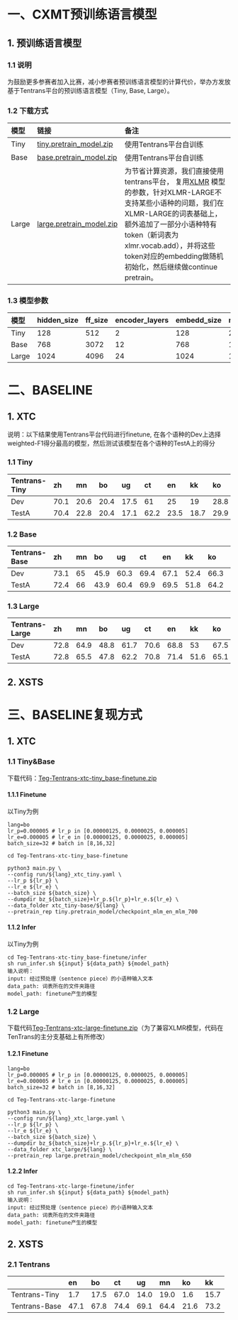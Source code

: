 # 一、CXMT预训练语言模型
## 1. 预训练语言模型
### 1.1 说明
为鼓励更多参赛者加入比赛，减小参赛者预训练语言模型的计算代价，举办方发放基于Tentrans平台的预训练语言模型（Tiny, Base, Large）。
### 1.2 下载方式
|模型    | 链接  | 备注  |
| :------------ | :------------ | :------------ |
| Tiny   | [tiny.pretrain_model.zip](https://share.weiyun.com/ocTD0orN) | 使用Tentrans平台自训练 |
| Base  | [base.pretrain_model.zip](https://share.weiyun.com/aUXPCKt2) | 使用Tentrans平台自训练 |
| Large  | [large.pretrain_model.zip](https://share.weiyun.com/wnWkLgt7) | 为节省计算资源，我们直接使用tentrans平台， 复用[XLMR](https://arxiv.org/abs/1911.02116) 模型的参数，针对XLMR-LARGE不支持某些小语种的问题，我们在XLMR-LARGE的词表基础上，额外追加了一部分小语种特有token（新词表为xlmr.vocab.add），并将这些token对应的embedding做随机初始化，然后继续做continue pretrain。 |

### 1.3 模型参数
|模型    | hidden_size  | ff_size  | encoder_layers | embedd_size | num_heads |
| :------------ | :------------ | :------------ |:------------ |:------------ |:------------ |
| Tiny   | 128| 512 | 2 | 128 | 2 |
| Base  | 768 | 3072| 12| 768| 12 | 
| Large  | 1024 | 4096 | 24 | 1024 | 16 |

# 二、BASELINE
## 1. XTC
说明：以下结果使用Tentrans平台代码进行finetune, 在各个语种的Dev上选择weighted-F1得分最高的模型，然后测试该模型在各个语种的TestA上的得分

### 1.1 Tiny
|Tentrans-Tiny  | zh |	mn	| bo|	ug	|ct	| en	| kk	| ko	| average 
| :------------ | :------------ | :------------ |:------------ |:------------ |:------------ |:------------ |:------------ |:------------ |:------------ |
| Dev |70.1	|20.6	|20.4	|17.5	|61	|25	|19	|28.8	|32.8|
| TestA |70.4	|22.8	|20.4	|17.1	|62.2	|23.5	|18.7	|29.9	|33.1|

### 1.2 Base
|Tentrans-Base  | zh |	mn	| bo|	ug	|ct	| en	| kk	| ko	| average  |
| :------------ | :------------ | :------------ |:------------ |:------------ |:------------ |:------------ |:------------ |:------------ |:------------ |
| Dev | 73.1	|65	|45.9	|60.3	|69.4	|67.1	|52.4	|66.3| 62.4 |
| TestA | 72.4|66|43.9|60.4|69.9|69.5|51.8|64.2	|62.3|

### 1.3 Large
|Tentrans-Large  | zh |	mn	| bo|	ug	|ct	| en	| kk	| ko	| average  |
| :------------ | :------------ | :------------ |:------------ |:------------ |:------------ |:------------ |:------------ |:------------ |:------------ |
| Dev | 72.8 | 64.9|	48.8|	61.7| 70.6|	68.8| 53	|67.5 | 63.5|
| TestA |72.8|	65.5|	47.8|	62.2|	70.8|	71.4|	51.6|	65.1| 63.4 |

## 2. XSTS

# 三、BASELINE复现方式
## 1. XTC
### 1.1 Tiny&Base
下载代码：[Teg-Tentrans-xtc-tiny_base-finetune.zip](https://share.weiyun.com/A1NwpeSz)
#### 1.1.1 Finetune
以Tiny为例
```
lang=bo
lr_p=0.000005 # lr_p in [0.00000125, 0.0000025, 0.000005]
lr_e=0.000005 # lr_e in [0.00000125, 0.0000025, 0.000005]
batch_size=32 # batch in [8,16,32]

cd Teg-Tentrans-xtc-tiny_base-finetune

python3 main.py \
--config run/${lang}_xtc_tiny.yaml \
--lr_p ${lr_p} \
--lr_e ${lr_e} \
--batch_size ${batch_size} \
--dumpdir bz_${batch_size}+lr_p.${lr_p}+lr_e.${lr_e} \
--data_folder xtc_tiny-base/${lang} \
--pretrain_rep tiny.pretrain_model/checkpoint_mlm_en_mlm_700
```
#### 1.1.2 Infer
以Tiny为例
```
cd Teg-Tentrans-xtc-tiny_base-finetune/infer
sh run_infer.sh ${input} ${data_path} ${model_path}
输入说明：
input: 经过预处理（sentence piece）的小语种输入文本
data_path: 词表所在的文件夹路径
model_path: finetune产生的模型
```

### 1.2 Large
下载代码[Teg-Tentrans-xtc-large-finetune.zip](https://share.weiyun.com/MgpyAksP)（为了兼容XLMR模型，代码在TenTrans的主分支基础上有所修改）
#### 1.2.1 Finetune
```
lang=bo
lr_p=0.000005 # lr_p in [0.00000125, 0.0000025, 0.000005]
lr_e=0.000005 # lr_e in [0.00000125, 0.0000025, 0.000005]
batch_size=32 # batch in [8,16,32]

cd Teg-Tentrans-xtc-large-finetune

python3 main.py \
--config run/${lang}_xtc_large.yaml \
--lr_p ${lr_p} \
--lr_e ${lr_e} \
--batch_size ${batch_size} \
--dumpdir bz_${batch_size}+lr_p.${lr_p}+lr_e.${lr_e} \
--data_folder xtc_large/${lang} \
--pretrain_rep large.pretrain_model/checkpoint_mlm_mlm_650
```
#### 1.2.2 Infer
```
cd Teg-Tentrans-xtc-large-finetune/infer
sh run_infer.sh ${input} ${data_path} ${model_path}
输入说明：
input: 经过预处理（sentence piece）的小语种输入文本
data_path: 词表所在的文件夹路径
model_path: finetune产生的模型

```

## 2. XSTS
### 2.1 Tentrans
|  |	en	| bo|	ct	|ug	| mn	| ko	| kk
| :------------ | :------------ | :------------ |:------------ |:------------ |:------------ |:------------ |:------------ |
| Tentrans-Tiny | 1.7	|17.5	|67.0	|14.0	|19.0	|1.6	|15.7	|
| Tentrans-Base | 47.1	|67.8	|74.4	|69.1	|64.4	|21.6	|73.2	|



